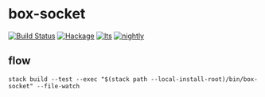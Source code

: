 box-socket
===

[![Build Status](https://travis-ci.org/tonyday567/box-socket.svg)](https://travis-ci.org/tonyday567/box-socket) [![Hackage](https://img.shields.io/hackage/v/box-socket.svg)](https://hackage.haskell.org/package/box-socket) [![lts](https://www.stackage.org/package/box-socket/badge/lts)](http://stackage.org/lts/package/box-socket) [![nightly](https://www.stackage.org/package/box-socket/badge/nightly)](http://stackage.org/nightly/package/box-socket) 

flow
----

```
stack build --test --exec "$(stack path --local-install-root)/bin/box-socket" --file-watch
```
